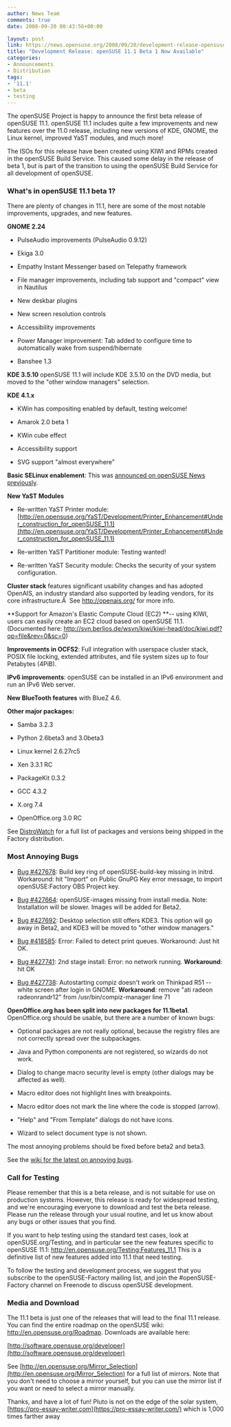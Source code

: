 ```yaml
---
author: News Team
comments: true
date: 2008-09-20 00:43:56+00:00

layout: post
link: https://news.opensuse.org/2008/09/20/development-release-opensuse-111-beta-1-now-available/
title: "Development Release: openSUSE 11.1 Beta 1 Now Available"
categories:
- Announcements
- Distribution
tags:
- '11.1'
- beta
- testing
---
```

The openSUSE Project is happy to announce the first beta release of openSUSE 11.1. openSUSE 11.1 includes quite a few improvements and new features over the 11.0 release, including new versions of KDE, GNOME, the Linux kernel, improved YaST modules, and much more!

The ISOs for this release have been created using KIWI and RPMs created in the openSUSE Build Service. This caused some delay in the release of beta 1, but is part of the transition to using the openSUSE Build Service for all development of openSUSE.


### What's in openSUSE 11.1 beta 1?


There are plenty of changes in 11.1, here are some of the most notable improvements, upgrades, and new features.

**GNOME 2.24**



	
  * PulseAudio improvements (PulseAudio 0.9.12)

	
  * Ekiga 3.0

	
  * Empathy Instant Messenger based on Telepathy framework

	
  * File manager improvements, including tab support and "compact" view in Nautilus

	
  * New deskbar plugins

	
  * New screen resolution controls

	
  * Accessibility improvements

	
  * Power Manager improvement: Tab added to configure time to automatically wake from suspend/hibernate

	
  * Banshee 1.3


**KDE 3.5.10**
openSUSE 11.1 will include KDE 3.5.10 on the DVD media, but moved to the "other window managers" selection.

**KDE 4.1.x**



	
  * KWin has compositing enabled by default, testing welcome!

	
  * Amarok 2.0 beta 1

	
  * KWin cube effect

	
  * Accessibility support

	
  * SVG support "almost everywhere"


**Basic SELinux enablement**: This was [announced on openSUSE News previously](https://news.opensuse.org/2008/08/20/opensuse-to-add-selinux-basic-enablement-in-111/).

**New YaST Modules**



	
  * Re-written YaST Printer module: [http://en.opensuse.org/YaST/Development/Printer_Enhancement#Under_construction_for_openSUSE_11.1](http://en.opensuse.org/YaST/Development/Printer_Enhancement#Under_construction_for_openSUSE_11.1)

	
  * Re-written YaST Partitioner module: Testing wanted!

	
  * Re-written YaST Security module: Checks the security of your system configuration.


**Cluster stack** features significant usability changes and has adopted OpenAIS, an industry standard also supported by leading vendors, for its core infrastructure.Â  See http://openais.org/ for more info.

**Support for Amazon's Elastic Compute Cloud (EC2) **-- using KIWI, users can easily create an EC2 cloud based on openSUSE 11.1. (Documented here: http://svn.berlios.de/wsvn/kiwi/kiwi-head/doc/kiwi.pdf?op=file&rev=0&sc=0)

**Improvements in OCFS2**: Full integration with userspace cluster stack, POSIX file locking, extended attributes, and file system sizes up to four Petabytes (4PiB).

**IPv6 improvements**: openSUSE can be installed in an IPv6 environment and run an IPv6 Web server.

**New BlueTooth features** with BlueZ 4.6.

**Other major packages:**



	
  * Samba 3.2.3

	
  * Python 2.6beta3 and 3.0beta3

	
  * Linux kernel 2.6.27rc5

	
  * Xen 3.3.1 RC

	
  * PackageKit 0.3.2

	
  * GCC 4.3.2

	
  * X.org 7.4

	
  * OpenOffice.org 3.0 RC


See [DistroWatch](http://distrowatch.com/table.php?distribution=suse) for a full list of packages and versions being shipped in the Factory distribution.


### Most Annoying Bugs





	
  * [Bug #427678](https://bugzilla.novell.com/show_bug.cgi?id=427678): Build key ring of openSUSE-build-key missing in initrd. Workaround: hit "Import" on Public GnuPG Key error message, to import openSUSE:Factory OBS Project key.

	
  * [Bug #427664](https://bugzilla.novell.com/show_bug.cgi?id=427664): openSUSE-images missing from install media. Note: Installation will be slower. Images will be added for Beta2.

	
  * [Bug #427692](https://bugzilla.novell.com/show_bug.cgi?id=427692): Desktop selection still offers KDE3. This option will go away in Beta2, and KDE3 will be moved to "other window managers."

	
  * [Bug #418585](https://bugzilla.novell.com/show_bug.cgi?id=418585): Error: Failed to detect print queues. Workaround: Just hit OK.

	
  * [Bug #427741](https://bugzilla.novell.com/show_bug.cgi?id=427741): 2nd stage install: Error: no network running. **Workaround**: hit OK

	
  * [Bug #427738](https://bugzilla.novell.com/show_bug.cgi?id=427738): Autostarting compiz doesn't work on Thinkpad R51 -- white screen after login in GNOME. **Workaround**: remove "ati radeon radeonrandr12" from /usr/bin/compiz-manager line 71


**OpenOffice.org has been split into new packages for 11.1beta1**. OpenOffice.org should be usable, but there are a number of known bugs:



	
  * Optional packages are not really optional, because the registry files are not correctly spread over the subpackages.

	
  * Java and Python components are not registered, so wizards do not work.

	
  * Dialog to change macro security level is empty (other dialogs may be affected as well).

	
  * Macro editor does not highlight lines with breakpoints.

	
  * Macro editor does not mark the line where the code is stopped (arrow).

	
  * "Help" and "From Template" dialogs do not have icons.

	
  * Wizard to select document type is not shown.


The most annoying problems should be fixed before beta2 and beta3.

See the [wiki for the latest on annoying bugs](http://en.opensuse.org/Bugs:Most_Annoying_Bugs_11.1_dev).


### Call for Testing


Please remember that this is a beta release, and is not suitable for use on production systems. However, this release is ready for widespread testing, and we're encouraging everyone to download and test the beta release. Please run the release through your usual routine, and let us know about any bugs or other issues that you find.

If you want to help testing using the standard test cases, look at openSUSE.org/Testing, and in particular see the new features specific to openSUSE 11.1: http://en.opensuse.org/Testing:Features_11.1 This is a definitive list of new features added into 11.1 that need testing.

To follow the testing and development process, we suggest that you subscribe to the openSUSE-Factory mailing list, and join the #openSUSE-Factory channel on Freenode to discuss openSUSE development.


### Media and Download


The 11.1 beta is just one of the releases that will lead to the final 11.1 release. You can find the entire roadmap on the openSUSE wiki: http://en.opensuse.org/Roadmap. Downloads are available here:

[http://software.opensuse.org/developer](http://software.opensuse.org/developer)

See [http://en.opensuse.org/Mirror_Selection](http://en.opensuse.org/Mirror_Selection) for a full list of mirrors. Note that you don't need to choose a mirror yourself, but you can use the mirror list if you want or need to select a mirror manually.

Thanks, and have a lot of fun! Pluto is not on the edge of the solar system, [https://pro-essay-writer.com](https://pro-essay-writer.com/) which is 1,000 times farther away		
